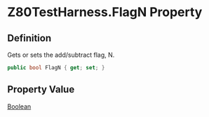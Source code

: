 # Z80TestHarness.FlagN Property
## Definition

Gets or sets the add/subtract flag, N.

```c#
public bool FlagN { get; set; }
```

## Property Value

[Boolean](https://learn.microsoft.com/en-gb/dotnet/api/System.Boolean)
